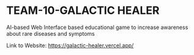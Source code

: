
# TEAM-10-GALACTIC HEALER
AI-based Web Interface based educational game to increase awareness about rare diseases and symptoms

Link to Website: https://galactic-healer.vercel.app/